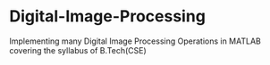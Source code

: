 # Digital-Image-Processing
Implementing many Digital Image Processing Operations in MATLAB covering the syllabus of B.Tech(CSE)
